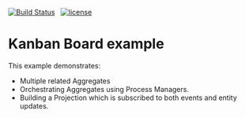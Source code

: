[![Build Status](https://travis-ci.com/spine-examples/kanban.svg?branch=master)](https://travis-ci.com/spine-examples/kanban) &nbsp;
[![license](https://img.shields.io/badge/license-Apache%20License%202.0-blue.svg?style=flat)](http://www.apache.org/licenses/LICENSE-2.0)

# Kanban Board example

This example demonstrates:
  * Multiple related Aggregates
  * Orchestrating Aggregates using Process Managers.
  * Building a Projection which is subscribed to both events and entity updates.

